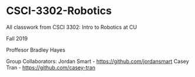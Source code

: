 # CSCI-3302-Robotics
All classwork from CSCI 3302: Intro to Robotics at CU

Fall 2019

Proffesor Bradley Hayes 

Group Collaborators:
Jordan Smart - https://github.com/jordansmart
Casey Tran - https://github.com/casey-tran

